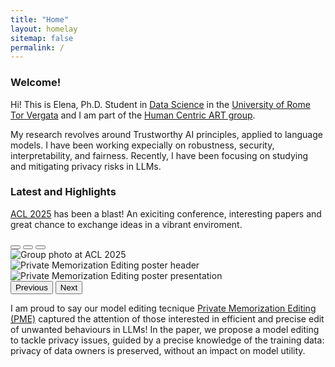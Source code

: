 ```yaml
---
title: "Home"
layout: homelay
sitemap: false
permalink: /
---
```


### Welcome!

Hi! This is Elena, Ph.D. Student in [Data Science](https://datasciencephd.uniroma2.it/) in the [University of Rome Tor Vergata](https://uniroma2.it) and I am part of the [Human Centric ART group](https://humancentricart.github.io/). 

My research revolves around Trustworthy AI principles, applied to language models.
I have been working expecially on robustness, security, interpretability, and fairness.
Recently, I have been focusing on studying and mitigating privacy risks in LLMs.


### Latest and Highlights

[ACL 2025](https://2025.aclweb.org/) has been a blast! An exiciting conference, interesting papers and great chance to exchange ideas in a vibrant enviroment.

<div id="carouselHigh" class="carousel slide">
<div class="carousel-indicators">
<button type="button" data-bs-target="#carouselHigh" data-bs-slide-to="0" class="active" aria-current="true" aria-label="Slide 1"></button>
<button type="button" data-bs-target="#carouselHigh" data-bs-slide-to="1" aria-label="Slide 2"></button>
<button type="button" data-bs-target="#carouselHigh" data-bs-slide-to="2" aria-label="Slide 3"></button>
</div>
<div class="carousel-inner">
<div class="carousel-item active">
<img  class="d-block w-100" src="{{ site.url }}{{ site.baseurl }}/images/slider/acl_group.jpg" alt="Group photo at ACL 2025"/>
</div>
<div class="carousel-item">
<img class="d-block w-100" src="{{ site.url }}{{ site.baseurl }}/images/slider/PME_poster.png" alt="Private Memorization Editing poster header"/>
</div>
<div class="carousel-item">
<img class="d-block w-100" src="{{ site.url }}{{ site.baseurl }}/images/slider/acl_posterpres.jpg" alt="Private Memorization Editing poster presentation" />
</div>
</div>
<button class="carousel-control-prev" type="button" data-bs-target="#carouselHigh" data-bs-slide="prev">
<span class="carousel-control-prev-icon" aria-hidden="true"></span>
<span class="visually-hidden">Previous</span>
</button>
<button class="carousel-control-next" type="button" data-bs-target="#carouselHigh" data-bs-slide="next">
<span class="carousel-control-next-icon" aria-hidden="true"></span>
<span class="visually-hidden">Next</span>
</button>
</div>

I am proud to say our model editing tecnique [Private Memorization Editing (PME)](https://aclanthology.org/2025.acl-long.810/) captured the attention of those interested in efficient and precise edit of unwanted behaviours in LLMs! In the paper, we propose a model editing to tackle privacy issues, guided by a precise knowledge of the training data: privacy of data owners is preserved, without an impact on model utility.

